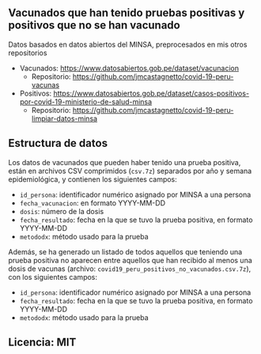 ## Vacunados que han tenido pruebas positivas y positivos que no se han vacunado

Datos basados en datos abiertos del MINSA, preprocesados en mis otros repositorios

- Vacunados: https://www.datosabiertos.gob.pe/dataset/vacunacion
  - Repositorio: https://github.com/jmcastagnetto/covid-19-peru-vacunas
- Positivos: https://www.datosabiertos.gob.pe/dataset/casos-positivos-por-covid-19-ministerio-de-salud-minsa
  - Repositorio: https://github.com/jmcastagnetto/covid-19-peru-limpiar-datos-minsa

## Estructura de datos

Los datos de vacunados que pueden haber tenido una prueba positiva, están en archivos CSV comprimidos (`csv.7z`) separados por año y semana epidemiológica, y contienen los siguientes campos:

- `id_persona`: identificador numérico asignado por MINSA a una persona
- `fecha_vacunacion`: en formato YYYY-MM-DD
- `dosis`: número de la dosis
- `fecha_resultado`: fecha en la que se tuvo la prueba positiva, en formato YYYY-MM-DD
- `metododx`: método usado para la prueba

Además, se ha generado un listado de todos aquellos que teniendo una prueba positiva no aparecen entre aquellos que han recibido al menos una dosis de vacunas (archivo: `covid19_peru_positivos_no_vacunados.csv.7z`), con los siguientes campos:

- `id_persona`: identificador numérico asignado por MINSA a una persona
- `fecha_resultado`: fecha en la que se tuvo la prueba positiva, en formato YYYY-MM-DD
- `metododx`: método usado para la prueba


## Licencia: MIT